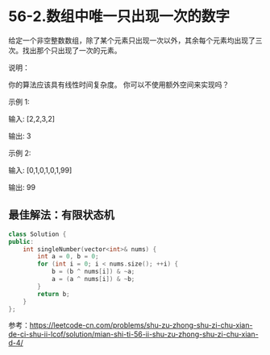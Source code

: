 # 56-2.数组中唯一只出现一次的数字

给定一个非空整数数组，除了某个元素只出现一次以外，其余每个元素均出现了三次。找出那个只出现了一次的元素。

说明：

你的算法应该具有线性时间复杂度。 你可以不使用额外空间来实现吗？



示例 1:

输入: [2,2,3,2]

输出: 3



示例 2:

输入: [0,1,0,1,0,1,99]

输出: 99



## 最佳解法：有限状态机

```C++
class Solution {
public:
    int singleNumber(vector<int>& nums) {
        int a = 0, b = 0;
        for (int i = 0; i < nums.size(); ++i) {
            b = (b ^ nums[i]) & ~a;
            a = (a ^ nums[i]) & ~b;
        }
        return b;
    }
};
```

参考：https://leetcode-cn.com/problems/shu-zu-zhong-shu-zi-chu-xian-de-ci-shu-ii-lcof/solution/mian-shi-ti-56-ii-shu-zu-zhong-shu-zi-chu-xian-d-4/



